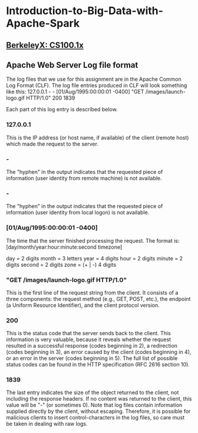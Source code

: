 # Introduction-to-Big-Data-with-Apache-Spark
## [BerkeleyX: CS100.1x](https://courses.edx.org/courses/BerkeleyX/CS100.1x/1T2015/course/)

## Apache Web Server Log file format
The log files that we use for this assignment are in the Apache Common Log Format (CLF). The log file entries produced in CLF will look something like this:
127.0.0.1 - - [01/Aug/1995:00:00:01 -0400] "GET /images/launch-logo.gif HTTP/1.0" 200 1839

Each part of this log entry is described below.

### 127.0.0.1

This is the IP address (or host name, if available) of the client (remote host) which made the request to the server.

### -

The "hyphen" in the output indicates that the requested piece of information (user identity from remote machine) is not available.

### -

The "hyphen" in the output indicates that the requested piece of information (user identity from local logon) is not available.

### [01/Aug/1995:00:00:01 -0400]

The time that the server finished processing the request. The format is:[day/month/year:hour:minute:second timezone]

day = 2 digits
month = 3 letters
year = 4 digits
hour = 2 digits
minute = 2 digits
second = 2 digits
zone = (+ | -) 4 digits

### "GET /images/launch-logo.gif HTTP/1.0"

This is the first line of the request string from the client. It consists of a three components: the request method (e.g., GET, POST, etc.), the endpoint (a Uniform Resource Identifier), and the client protocol version.

### 200

This is the status code that the server sends back to the client. This information is very valuable, because it reveals whether the request resulted in a successful response (codes beginning in 2), a redirection (codes beginning in 3), an error caused by the client (codes beginning in 4), or an error in the server (codes beginning in 5). The full list of possible status codes can be found in the HTTP specification (RFC 2616 section 10).

### 1839

The last entry indicates the size of the object returned to the client, not including the response headers. If no content was returned to the client, this value will be "-" (or sometimes 0).
Note that log files contain information supplied directly by the client, without escaping. Therefore, it is possible for malicious clients to insert control-characters in the log files, so care must be taken in dealing with raw logs.
